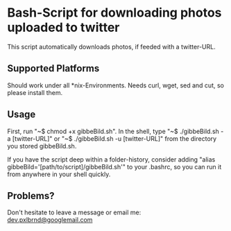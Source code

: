 Bash-Script for downloading photos uploaded to twitter
======================================================

This script automatically downloads photos, if feeded with a twitter-URL.


Supported Platforms
-------------------

Should work under all *nix-Environments.
Needs curl, wget, sed and cut, so please install them.


Usage
-----
First, run "~$ chmod +x gibbeBild.sh".
In the shell, type "~$ ./gibbeBild.sh -a [twitter-URL]" or  "~$ ./gibbeBild.sh -u [twitter-URL]" from the directory you stored gibbeBild.sh.

If you have the script deep within a folder-history, consider adding "alias gibbeBild='[path/to/script]/gibbeBild.sh'" to your .bashrc, so you can run it from anywhere in your shell quickly.


Problems?
---------
Don't hesitate to leave a message or email me: dev.pxlbrnd@googlemail.com
